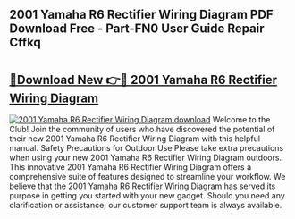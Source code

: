 ## 2001 Yamaha R6 Rectifier Wiring Diagram PDF Download Free - Part-FN0 User Guide Repair Cffkq

# <h2><a href="http://dfjqjo.blite.top/?on=2001+Yamaha+R6+Rectifier+Wiring+Diagram">🔗Download New 👉🔴 2001 Yamaha R6 Rectifier Wiring Diagram</a></h2>

[![2001 Yamaha R6 Rectifier Wiring Diagram download](https://i.imgur.com/lujVjoI.png)](http://dfjqjo.blite.top/?on=2001+Yamaha+R6+Rectifier+Wiring+Diagram)
Welcome to the Club! Join the community of users who have discovered the potential of their new 2001 Yamaha R6 Rectifier Wiring Diagram with this helpful manual. Safety Precautions for Outdoor Use Please take extra precautions when using your new 2001 Yamaha R6 Rectifier Wiring Diagram outdoors. This innovative 2001 Yamaha R6 Rectifier Wiring Diagram offers a comprehensive suite of features designed to streamline your workflow. We believe that the 2001 Yamaha R6 Rectifier Wiring Diagram has served its purpose in getting you started with your new gadget. Should you need any clarification or assistance, our customer support team is always available.
